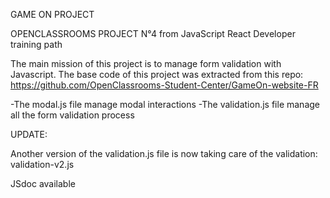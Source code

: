 GAME ON PROJECT 

OPENCLASSROOMS PROJECT N°4 from JavaScript React Developer training path

The main mission of this project is to manage form validation with Javascript. 
The base code of this project was extracted from this repo: https://github.com/OpenClassrooms-Student-Center/GameOn-website-FR 

-The modal.js file manage modal interactions
-The validation.js file manage all the form validation process

UPDATE: 

Another version of the validation.js file is now taking care of the validation: validation-v2.js

JSdoc available




